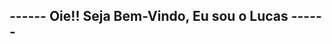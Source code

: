   ## ------ Oie!! Seja Bem-Vindo, Eu sou o Lucas ------
 <div>
  <a href="https://github.com/LucasNilson">
</div>
  

